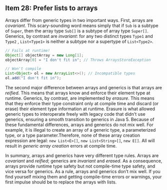 ## Item 28: Prefer lists to arrays

Arrays differ from generic types in two important ways.
First, arrays are _covariant_. This scary-sounding word means simply that if `Sub` is
a subtype of `Super`, then the array type `Sub[]` is a subtype of array type `Super[]`.
Generics, by contrast are _invariant_: for any two distinct types `Type1` and `Type2`
, `List<Type1>` is neither a subtype nor a supertype of `List<Type2>`.

```java
// Fails at runtime!
Object[] objectArray = new Long[1];
objectArray[0] = "I don't fit in"; // Throws ArraysStoreException
```

```java
// Won't compile
List<Object> ol = new ArrayList<>(); // Incompatible types
ol.add("I don't fit in");
```

The second major difference between arrays and generics is that arrays are _reified_.
This means that arrays know and enforce their element type at runtime.
Generics, by contrast, are implemented by _erasure_. This means that they enforce
their type constraint only at compile time and discard (or erase) their element type
information at runtime. Erasure is what allowed generic types to interoperate freely
with legacy code that didn't use generics, ensuring a smooth transition to generics in Java 5.
Because of these fundamental differences, arrays and generics do not mix well.
For example, it is illegal to create an array of a generic type, a parameterized type,
or a type parameter.Therefore, none of these array creation expression are legal:
`new List<E>[]`, `new List<String>[]`, `new E[]`. All will result in _generic array creation_ errors at compile time.

In summary, arrays and generics have very different type rules.
Arrays are _covariant_ and _reified_; generics are _invariant_ and _erased_.
As a consequence, arrays provide runtime type safety but not compile-time type safety, and vice versa for generics.
As a rule, arrays and generics don’t mix well. If you find yourself mixing them and getting compile-time errors or warnings,
your first impulse should be to replace the arrays with lists.
